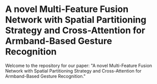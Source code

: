 # A novel Multi-Feature Fusion Network with Spatial Partitioning Strategy and Cross-Attention for Armband-Based Gesture Recognition
Welcome to the repository for our paper: "A novel Multi-Feature Fusion Network with Spatial Partitioning Strategy and Cross-Attention for Armband-Based Gesture Recognition."
